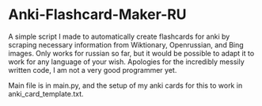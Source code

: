# Anki-Flashcard-Maker-RU

A simple script I made to automatically create flashcards for anki by scraping necessary information from Wiktionary, Openrussian, and Bing images. Only works for russian so far, but it would be possible to adapt it to work for any language of your wish. Apologies for the incredibly messily written code, I am not a very good programmer yet.

Main file is in main.py, and the setup of my anki cards for this to work in anki_card_template.txt.

